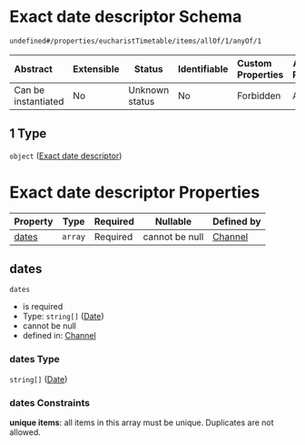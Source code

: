 # Exact date descriptor Schema

```txt
undefined#/properties/eucharistTimetable/items/allOf/1/anyOf/1
```




| Abstract            | Extensible | Status         | Identifiable | Custom Properties | Additional Properties | Access Restrictions | Defined In                                                                 |
| :------------------ | ---------- | -------------- | ------------ | :---------------- | --------------------- | ------------------- | -------------------------------------------------------------------------- |
| Can be instantiated | No         | Unknown status | No           | Forbidden         | Allowed               | none                | [channel.schema.json\*](../out/channel.schema.json "open original schema") |

## 1 Type

`object` ([Exact date descriptor](channel-properties-eucharisttimetable-timetable-entry-allof-timetable-entry-date-descriptor-anyof-exact-date-descriptor.md))

# Exact date descriptor Properties

| Property        | Type    | Required | Nullable       | Defined by                                                                                                                                                                                                                               |
| :-------------- | ------- | -------- | -------------- | :--------------------------------------------------------------------------------------------------------------------------------------------------------------------------------------------------------------------------------------- |
| [dates](#dates) | `array` | Required | cannot be null | [Channel](channel-properties-eucharisttimetable-timetable-entry-allof-timetable-entry-date-descriptor-anyof-exact-date-descriptor-properties-dates.md "undefined#/properties/eucharistTimetable/items/allOf/1/anyOf/1/properties/dates") |

## dates




`dates`

-   is required
-   Type: `string[]` ([Date](channel-properties-eucharisttimetable-timetable-entry-allof-timetable-entry-date-descriptor-anyof-exact-date-descriptor-properties-dates-date.md))
-   cannot be null
-   defined in: [Channel](channel-properties-eucharisttimetable-timetable-entry-allof-timetable-entry-date-descriptor-anyof-exact-date-descriptor-properties-dates.md "undefined#/properties/eucharistTimetable/items/allOf/1/anyOf/1/properties/dates")

### dates Type

`string[]` ([Date](channel-properties-eucharisttimetable-timetable-entry-allof-timetable-entry-date-descriptor-anyof-exact-date-descriptor-properties-dates-date.md))

### dates Constraints

**unique items**: all items in this array must be unique. Duplicates are not allowed.
